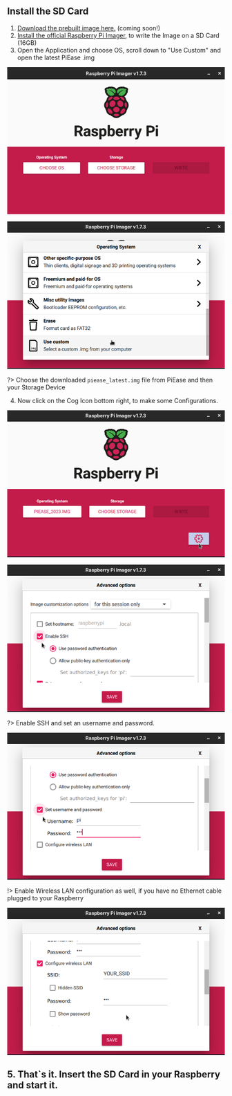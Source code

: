 ## Install the SD Card

1. [Download the prebuilt image here.]() (coming soon!)
2. [Install the official Raspberry Pi Imager](https://www.raspberrypi.com/software/), to write the Image on a SD Card (16GB)
3. Open the Application and choose OS, scroll down to "Use Custom" and open the latest PiEase .img

![logo](images/getting_started/choose_os.png ':size=450')

![logo](images/getting_started/custom.png ':size=450')

?> Choose the downloaded ```piease_latest.img``` file from PiEase and then your Storage Device

4. Now click on the Cog Icon bottom right, to make some Configurations.

![logo](images/getting_started/click_settings.png ':size=450')

![logo](images/getting_started/enable_ssh.png ':size=450')

?> Enable SSH and set an username and password.

![logo](images/getting_started/set_user.png ':size=450')

!> Enable Wireless LAN configuration as well, if you have no Ethernet cable plugged to your Raspberry

![logo](images/getting_started/configure_wlan.png ':size=450')

## 5. That`s it. Insert the SD Card in your Raspberry and start it.




